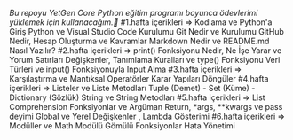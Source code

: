 *Bu repoyu YetGen Core Python eğitim programı boyunca ödevlerimi yüklemek için kullanacağım.🚀*
#1.hafta içerikleri => 
Kodlama ve Python'a Giriş
Python ve Visual Studio Code Kurulumu
Git Nedir ve Kurulumu
GitHub Nedir, Hesap Oluşturma ve Kavramlar
Markdown Nedir ve README.md Nasıl Yazılır?
#2.hafta içerikleri =>
print() Fonksiyonu Nedir, Ne İşe Yarar ve Yorum Satırları
Değişkenler, Tanımlama Kuralları ve type() Fonksiyonu
Veri Türleri ve input() Fonksiyonuyla Input Alma
#3.hafta içerikleri =>
Karşılaştırma ve Mantıksal Operatörler
Karar Yapıları
Döngüler
#4.hafta içerikleri =>
Listeler ve Liste Metodları
Tuple (Demet) - Set (Küme) - Dictionary (Sözlük)
String ve String Metodları
#5.hafta içerikleri =>
List Comprehension
Fonksiyonlar ve Argüman 
Return, *args, **kwargs ve pass deyimi
Global ve Yerel Değişkenler , Lambda Gösterimi
#6.hafta içerikleri =>
Modüller ve Math Modülü
Gömülü Fonksiyonlar
Hata Yönetimi
